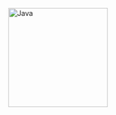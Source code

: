 <a href="https://www.java.com/" target="_blank"><img style="margin:0%" src="https://profilinator.rishav.dev/skills-assets/java-original-wordmark.svg" alt="Java" height="200" /></a>  
